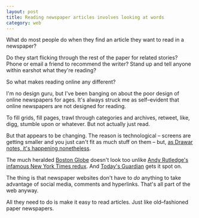 ```yaml
---
layout: post
title: Reading newspaper articles involves looking at words
category: web
---
```


What do most people do when they find an article they want to read in a newspaper?

Do they start flicking through the rest of the paper for related stories? Phone or email a friend to recommend the writer? Stand up and tell anyone within earshot what they're reading?

So what makes reading online any different?

I'm no design guru, but I've been banging on about the poor design of online newspapers for ages. It's always struck me as self–evident that online newspapers are not designed for reading.

To fill grids, fill pages, trawl through categories and archives, retweet, like, digg, stumble upon or whatever. But not actually just read.

But that appears to be changing. The reason is technological – screens are getting smaller and you just can't fit as much stuff on them – but, [as Drawar notes, it's happening nonetheless](http://journal.drawar.com/d/less-distractions-more-pageviews-go-figure/).

The much heralded [Boston Globe](http://www.bostonglobe.com) doesn't look too unlike [Andy Rutledge's infamous New York Times redux](http://andyrutledge.com/news-redux.php). And [Today's Guardian](http://guardian.gyford.com/) gets it spot on.

The thing is that newspaper websites don't have to _do_ anything to take advantage of social media, comments and hyperlinks. That's all part of the web anyway.

All they need to do is make it easy to read articles. Just like old–fashioned paper newspapers.
